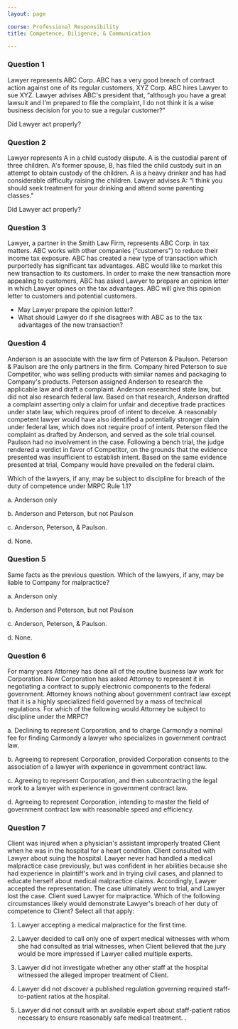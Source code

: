 ```yaml
---
layout: page

course: Professional Responsibility
title: Competence, Diligence, & Communication

---
```


### Question 1

Lawyer represents ABC Corp.  ABC has a very good breach of contract action against one of its regular customers, XYZ Corp.  ABC hires Lawyer to sue XYZ.  Lawyer advises ABC's president that, “although you have a great lawsuit and I'm prepared to file the complaint, I do not think it is a wise business decision for you to sue a regular customer?"  

Did Lawyer act properly?

### Question 2

Lawyer represents A in a child custody dispute.  A is the custodial parent of three children.  A's former spouse, B, has filed the child custody suit in an attempt to obtain custody of the children.  A is a heavy drinker and has had considerable difficulty raising the children.  Lawyer advises A:  “I think you should seek treatment for your drinking and attend some parenting classes."  

Did Lawyer act properly?

### Question 3

Lawyer, a partner in the Smith Law Firm, represents ABC Corp. in tax matters. ABC works with other companies (“customers") to reduce their income tax exposure.  ABC has created a new type of transaction which purportedly has significant tax advantages. ABC would like to market this new transaction to its customers. In order to make the new transaction more appealing to customers, ABC has asked Lawyer to prepare an opinion letter in which Lawyer opines on the tax advantages. ABC will give this opinion letter to customers and potential customers.  

- May Lawyer prepare the opinion letter?
- What should Lawyer do if she disagrees with ABC as to the tax advantages of the new transaction?

### Question 4

Anderson is an associate with the law firm of Peterson & Paulson. Peterson & Paulson are the only partners in the firm. Company hired Peterson to sue Competitor, who was selling products with similar names and packaging to Company's products. Peterson assigned Anderson to research the applicable law and draft a complaint. Anderson researched state law, but did not also research federal law. Based on that research, Anderson drafted a complaint asserting only a claim for unfair and deceptive trade practices under state law, which requires proof of intent to deceive. A reasonably competent lawyer would have also identified a potentially stronger claim under federal law, which does not require proof of intent. Peterson filed the complaint as drafted by Anderson, and served as the sole trial counsel. Paulson had no involvement in the case. Following a bench trial, the judge rendered a verdict in favor of Competitor, on the grounds that the evidence presented was insufficient to establish intent. Based on the same evidence presented at trial, Company would have prevailed on the federal claim. 

Which of the lawyers, if any, may be subject to discipline for breach of the duty of competence under MRPC Rule 1.1? 

a. Anderson only

b. Anderson and Peterson, but not Paulson

c. Anderson, Peterson, & Paulson.

d. None.

### Question 5 

Same facts as the previous question. Which of the lawyers, if any, may be liable to Company for malpractice? 

a. Anderson only

b. Anderson and Peterson, but not Paulson

c. Anderson, Peterson, & Paulson.

d. None.

### Question 6 

For many years Attorney has done all of the routine business law work for Corporation. Now Corporation has asked Attorney to represent it in negotiating a contract to supply electronic components to the federal government. Attorney knows nothing about government contract law except that it is a highly specialized field governed by a mass of technical regulations. For which of the following would Attorney be subject to discipline under the MRPC?

a. Declining to represent Corporation, and to charge Carmondy a nominal fee for finding Carmondy a lawyer who specializes in government contract law.

b. Agreeing to represent Corporation, provided Corporation consents to the association of a lawyer with experience in government contract law.

c. Agreeing to represent Corporation, and then subcontracting the legal work to a lawyer with experience in government contract law.

d. Agreeing to represent Corporation, intending to master the field of government contract law with reasonable speed and efficiency.

### Question 7

Client was injured when a physician's assistant improperly treated Client when he was in the hospital for a heart condition. Client consulted with Lawyer about suing the hospital. Lawyer never had handled a medical malpractice case previously, but was confident in her abilities because she had experience in plaintiff's work and in trying civil cases, and planned to educate herself about medical malpractice claims. Accordingly, Lawyer accepted the representation. The case ultimately went to trial, and Lawyer lost the case. Client sued Lawyer for malpractice. Which of the following circumstances likely would demonstrate Lawyer's breach of her duty of competence to Client? Select all that apply: 

1. Lawyer accepting a medical malpractice for the first time. 

2. Lawyer decided to call only one of expert medical witnesses with whom she had consulted as trial witnesses, when Client believed that the jury would be more impressed if Lawyer called multiple experts. 

3. Lawyer did not investigate whether any other staff at the hospital witnessed the alleged improper treatment of Client. 

4. Lawyer did not discover a published regulation governing required staff-to-patient ratios at the hospital. 

5. Lawyer did not consult with an available expert about staff-patient ratios necessary to ensure reasonably safe medical treatment. .
